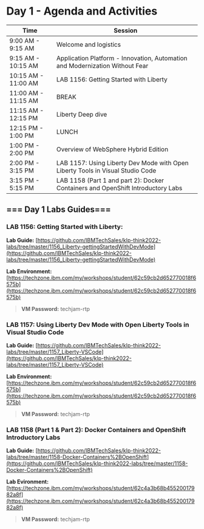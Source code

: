 # Day 1 - Agenda and Activities


Time | Session 
--------------|----------
9:00 AM - 9:15 AM | Welcome and logistics
9:15 AM  - 10:15 AM | Application Platform - Innovation, Automation and Modernization Without Fear
10:15 AM - 11:00 AM | LAB 1156: Getting Started with Liberty 
11:00 AM  - 11:15 AM  | BREAK
11:15 AM - 12:15 PM| Liberty Deep dive
12:15 PM - 1:00 PM | LUNCH
1:00 PM - 2:00 PM | Overview of WebSphere Hybrid Edition
2:00 PM - 3:15 PM | LAB 1157: Using Liberty Dev Mode with Open Liberty Tools in Visual Studio Code
3:15 PM - 5:15 PM | LAB 1158 (Part 1 and part 2): Docker Containers and OpenShift Introductory Labs


## === Day 1 Labs Guides===


### LAB 1156: Getting Started with Liberty:

  **Lab Guide:** [https://github.com/IBMTechSales/klp-think2022-labs/tree/master/1156_Liberty-gettingStartedWithDevMode](https://github.com/IBMTechSales/klp-think2022-labs/tree/master/1156_Liberty-gettingStartedWithDevMode)

  **Lab Environment:**  [https://techzone.ibm.com/my/workshops/student/62c59cb2d652770018f6575b](https://techzone.ibm.com/my/workshops/student/62c59cb2d652770018f6575b) 
  
  > **VM Password:** techjam-rtp



### LAB 1157: Using Liberty Dev Mode with Open Liberty Tools in Visual Studio Code

  **Lab Guide:** [https://github.com/IBMTechSales/klp-think2022-labs/tree/master/1157_Liberty-VSCode](https://github.com/IBMTechSales/klp-think2022-labs/tree/master/1157_Liberty-VSCode)

  **Lab Environment:**  [https://techzone.ibm.com/my/workshops/student/62c59cb2d652770018f6575b](https://techzone.ibm.com/my/workshops/student/62c59cb2d652770018f6575b) 
  
  > **VM Password:** techjam-rtp


### LAB 1158 (Part 1 & Part 2): Docker Containers and OpenShift Introductory Labs

  **Lab Guide:** [https://github.com/IBMTechSales/klp-think2022-labs/tree/master/1158-Docker-Containers%2BOpenShift](https://github.com/IBMTechSales/klp-think2022-labs/tree/master/1158-Docker-Containers%2BOpenShift)
  
  **Lab Evironment:** [https://techzone.ibm.com/my/workshops/student/62c4a3b68b45520017982a8f](https://techzone.ibm.com/my/workshops/student/62c4a3b68b45520017982a8f)
  
  > **VM Password:** techjam-rtp
  


